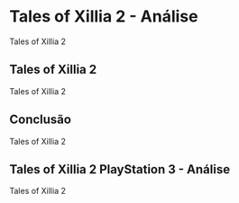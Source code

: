 ---
---

# Tales of Xillia 2 - Análise

Tales of Xillia 2

## Tales of Xillia 2

Tales of Xillia 2

## Conclusão

Tales of Xillia 2

## Tales of Xillia 2 PlayStation 3 - Análise

Tales of Xillia 2
